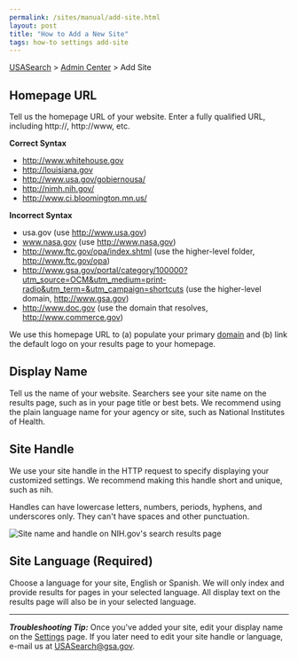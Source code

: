 ```yaml
---
permalink: /sites/manual/add-site.html
layout: post
title: "How to Add a New Site"
tags: how-to settings add-site
---
```


[USASearch](http://usasearch.howto.gov) > [Admin Center](https://search.usa.gov/sites) > Add Site

## Homepage URL

Tell us the homepage URL of your website. Enter a fully qualified URL, including http://, http://www, etc. 

**Correct Syntax**

* http://www.whitehouse.gov  
* http://louisiana.gov    
* http://www.usa.gov/gobiernousa/  
* http://nimh.nih.gov/  
* http://www.ci.bloomington.mn.us/   

**Incorrect Syntax**

* usa.gov (use http://www.usa.gov)  
* www.nasa.gov (use http://www.nasa.gov)  
* http://www.ftc.gov/opa/index.shtml (use the higher-level folder, http://www.ftc.gov/opa)  
* http://www.gsa.gov/portal/category/100000?utm_source=OCM&utm_medium=print-radio&utm_term=&utm_campaign=shortcuts (use the higher-level domain, http://www.gsa.gov)
* http://www.doc.gov (use the domain that resolves, http://www.commerce.gov)  

We use this homepage URL to (a) populate your primary [domain](/sites/manual/domains.html) and (b) link the default logo on your results page to your homepage.

## Display Name

Tell us the name of your website. Searchers see your site name on the results page, such as in your page title or best bets. We recommend using the plain language name for your agency or site, such as National Institutes of Health.

## Site Handle

We use your site handle in the HTTP request to specify displaying your customized settings. We recommend making this handle short and unique, such as nih.

Handles can have lowercase letters, numbers, periods, hyphens, and underscores only. They can't have spaces and other punctuation.

![Site name and handle on NIH.gov's search results page](https://9fddeb862c037f6d2190-f1564c64756a8cfee25b6b19953b1d23.ssl.cf2.rackcdn.com/settings.png)

## Site Language (Required)

Choose a language for your site, English or Spanish. We will only index and provide results for pages in your selected language. All display text on the results page will also be in your selected language.

---

***Troubleshooting Tip:*** Once you've added your site, edit your display name on the [Settings](/sites/manual/settings.html) page. If you later need to edit your site handle or language, e-mail us at <USASearch@gsa.gov>.